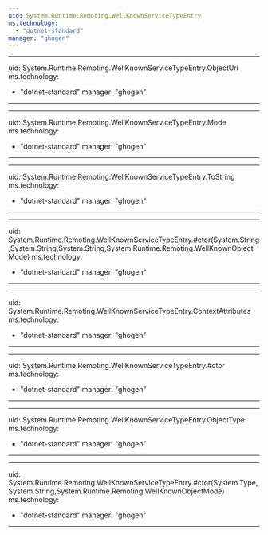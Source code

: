 ```yaml
---
uid: System.Runtime.Remoting.WellKnownServiceTypeEntry
ms.technology: 
  - "dotnet-standard"
manager: "ghogen"
---
```


---
uid: System.Runtime.Remoting.WellKnownServiceTypeEntry.ObjectUri
ms.technology: 
  - "dotnet-standard"
manager: "ghogen"
---

---
uid: System.Runtime.Remoting.WellKnownServiceTypeEntry.Mode
ms.technology: 
  - "dotnet-standard"
manager: "ghogen"
---

---
uid: System.Runtime.Remoting.WellKnownServiceTypeEntry.ToString
ms.technology: 
  - "dotnet-standard"
manager: "ghogen"
---

---
uid: System.Runtime.Remoting.WellKnownServiceTypeEntry.#ctor(System.String,System.String,System.String,System.Runtime.Remoting.WellKnownObjectMode)
ms.technology: 
  - "dotnet-standard"
manager: "ghogen"
---

---
uid: System.Runtime.Remoting.WellKnownServiceTypeEntry.ContextAttributes
ms.technology: 
  - "dotnet-standard"
manager: "ghogen"
---

---
uid: System.Runtime.Remoting.WellKnownServiceTypeEntry.#ctor
ms.technology: 
  - "dotnet-standard"
manager: "ghogen"
---

---
uid: System.Runtime.Remoting.WellKnownServiceTypeEntry.ObjectType
ms.technology: 
  - "dotnet-standard"
manager: "ghogen"
---

---
uid: System.Runtime.Remoting.WellKnownServiceTypeEntry.#ctor(System.Type,System.String,System.Runtime.Remoting.WellKnownObjectMode)
ms.technology: 
  - "dotnet-standard"
manager: "ghogen"
---
